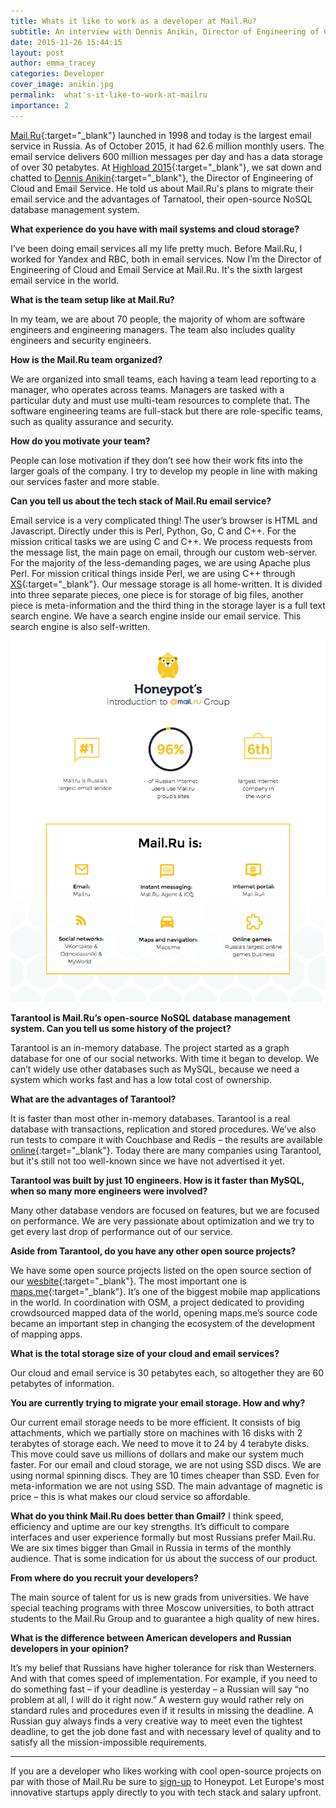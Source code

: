 ```yaml
---
title: Whats it like to work as a developer at Mail.Ru? 
subtitle: An interview with Dennis Anikin, Director of Engineering of Cloud and Email Service
date: 2015-11-26 15:44:15
layout: post
author: emma_tracey
categories: Developer
cover_image: anikin.jpg
permalink:  what's-it-like-to-work-at-mailru
importance: 2
---
```


[Mail.Ru][1]{:target="_blank"} launched in 1998 and today is the largest email service in Russia. As of October 2015, it had 62.6 million monthly users. The email service delivers 600 million messages per day and has a data storage of over 30 petabytes. At [Highload 2015][2]{:target="_blank"}, we sat down and chatted to [Dennis Anikin][3]{:target="_blank"}, the Director of Engineering of Cloud and Email Service. He told us about Mail.Ru's plans to migrate their email service and the advantages of Tarnatool, their open-source NoSQL database management system.

**What experience do you have with mail systems and cloud storage?**

I’ve been doing email services all my life pretty much.  Before Mail.Ru, I worked for Yandex and RBC, both in email services.  Now I’m the Director of Engineering of Cloud and Email Service at Mail.Ru. It's the sixth largest email service in the world.

**What is the team setup like at Mail.Ru?**

In my team, we are about 70 people, the majority of whom are software engineers and engineering managers. The team also includes quality engineers and security engineers.

**How is the Mail.Ru team organized?**

We are organized into small teams, each having a team lead reporting to a manager, who operates across teams. Managers are tasked with a particular duty and must use multi-team resources to complete that. The software engineering teams are full-stack but there are role-specific teams, such as quality assurance and security.

**How do you motivate your team?**

People can lose motivation if they don’t see how their work fits into the larger goals of the company. I try to develop my people in line with making our services faster and more stable.

**Can you tell us about the tech stack of Mail.Ru email service?**

Email service is a very complicated thing! The user’s browser is HTML and Javascript. Directly under this is Perl, Python, Go, C and C++. For the mission critical tasks we are using C and C++. We process requests from the message list, the main page on email, through our custom web-server. For the majority of the less-demanding pages, we are using Apache plus Perl. For mission critical things inside Perl, we are using C++ through [XS][4]{:target="_blank"}. Our message storage is all home-written. It is divided into three separate pieces, one piece is for storage of big files, another piece is meta-information and the third thing in the storage layer is a full text search engine. We have a search engine inside our email service. This search engine is also self-written.

![mail.ru group structure](/assets/images/mailru.png)

**Tarantool is Mail.Ru’s open-source NoSQL database management system. Can you tell us some history of the project?**

Tarantool is an in-memory database. The project started as a graph database for one of our social networks.  With time it began to develop. We can’t widely use other databases such as MySQL, because we need a system which works fast and has a low total cost of ownership.
 
**What are the advantages of Tarantool?**

It is faster than most other in-memory databases. Tarantool is a real database with transactions, replication and stored procedures. We’ve also run tests to compare it with Couchbase and Redis – the results are available [online][5]{:target="_blank"}.  Today there are many companies using Tarantool, but it's still not too well-known since we have not advertised it yet.

**Tarantool was built by just 10 engineers. How is it faster than MySQL, when so many more engineers were involved?**

Many other database vendors are focused on features, but we are focused on performance. We are very passionate about optimization and we try to get every last drop of performance out of our service.

**Aside from Tarantool, do you have any other open source projects?**

We have some open source projects listed on the open source section of our [wesbite][6]{:target="_blank"}. The most important one is [maps.me][7]{:target="_blank"}. It’s one of the biggest mobile map applications in the world. In coordination with OSM, a project dedicated to providing crowdsourced mapped data of the world, opening maps.me’s source code became an important step in changing the ecosystem of the development of mapping apps.

**What is the total storage size of your cloud and email services?**

Our cloud and email service is 30 petabytes each, so altogether they are 60 petabytes of information.

**You are currently trying to migrate your email storage. How and why?**

Our current email storage needs to be more efficient. It consists of big attachments, which we partially store on machines with 16 disks with 2 terabytes of storage each.  We need to move it to 24 by 4 terabyte disks. This move could save us millions of dollars and make our system much faster. For our email and cloud storage, we are not using SSD discs. We are using normal spinning discs. They are 10 times cheaper than SSD. Even for meta-information we are not using SSD. The main advantage of magnetic is price – this is what makes our cloud service so affordable.
 
**What do you think Mail.Ru does better than Gmail?**
I think speed, efficiency and uptime are our key strengths. It’s difficult to compare interfaces and user experience formally but most Russians prefer Mail.Ru. We are six times bigger than Gmail in Russia in terms of the monthly audience. That is some indication for us about the success of our product.

**From where do you recruit your developers?**

The main source of talent for us is new grads from universities. We have special teaching programs with three Moscow universities, to both attract students to the Mail.Ru Group and to guarantee a high quality of new hires.

**What is the difference between American developers and Russian developers in your opinion?**

It’s my belief that Russians have higher tolerance for risk than Westerners. And with that comes speed of implementation. For example, if you need to do something fast – if your deadline is yesterday – a Russian will say “no problem at all, I will do it right now.” A western guy would rather rely on standard rules and procedures even if it results in missing the deadline. A Russian guy always finds a very creative way to meet even the tightest deadline, to get the job done fast and with necessary level of quality and to satisfy all the mission-impossible requirements.

***

If you are a developer who likes working with cool open-source projects on par with those of Mail.Ru be sure to [sign-up][8] to Honeypot. Let Europe's most innovative startups apply directly to you with tech stack and salary upfront.

[1]: https://mail.Ru "mail.Ru homepage"
[2]: http://highload.co/ "Highload Conference"
[3]: https://www.linkedin.com/in/dennis-anikin-b3898526 "Dennis Anikin"
[4]: https://en.wikipedia.org/wiki/XS_%28Perl%29 "What is XS?"
[5]: http://articles.rvncerr.org/how-to-chose-an-in-memory-nosql-solution-performance-measuring/ "Tarantool Comparison"
[6]: http://opensource.mail.ru/ 
[7]: http://maps.me/en/home 
[8]: https://www.honeypot.io/invite_requests/new?source=blog "Sign-up"

